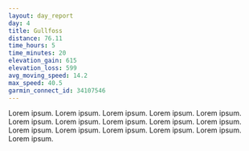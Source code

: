 ```yaml
---
layout: day_report
day: 4
title: Gullfoss
distance: 76.11
time_hours: 5
time_minutes: 20
elevation_gain: 615
elevation_loss: 599
avg_moving_speed: 14.2
max_speed: 40.5
garmin_connect_id: 34107546
---
```


Lorem ipsum. Lorem ipsum. Lorem ipsum. Lorem ipsum. Lorem ipsum. Lorem ipsum. Lorem ipsum. Lorem ipsum.
Lorem ipsum. Lorem ipsum. Lorem ipsum. Lorem ipsum. Lorem ipsum. Lorem ipsum. Lorem ipsum. Lorem ipsum.
